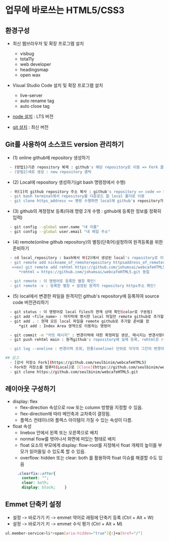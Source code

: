 # 업무에 바로쓰는 HTML5/CSS3

## 환경구성
- 최신 웹브라우저 및 확장 프로그램 설치
  - visbug
  - tota11y
  - web developer
  - headingsmap
  - open wax
- Visual Studio Code  설치 및 확장 프로그램 설치
  - live-server
  - auto rename tag
  - auto close tag
  
- [node 설치](https://nodejs.org/ko/) : LTS 버전
- [git 설치](https://git-scm.com/) : 최신 버전

## Git를 사용하여 소스코드 version 관리하기
 - (1) online github에 repository 생성하기
 ```bash
   - (방법1)기존 repository 복제 : github's 해당 repository로 이동 => Fork 클릭
   - (방법2)새로 생성 : new repository 클릭
```
 - (2) Local에 repository 생성하기(git bash 명령창에서 수행)  
 ```bash
   - 위(1)의 github repository 주소 복사 : github's repository => code => https에서 주소 복사 
   - git bash terminal에서 repository를 다운로드 할 local 폴더로 이동
   - git clone https_address <= 명령 수행하면 local에 github's repository가 복제됨
 ```
 - (3) github의 계정정보 등록(아래 명령 2개 수행 : github에 등록한 정보를 정확히 입력)  
 ```bash
   - git config --global user.name "내 이름"
   - git config --global user.email "내 메일 주소"   
```
 - (4) remote(online github repository)의 별칭(단축어)설청하여 원격등록을 위한 준비하기 
 ```bash 
   - cd local_repository : bash에서 위(2)에서 생성된 local's repository로 이동
   - git remote add nickname_of_remoterepository httpsaddress_of_remoterepository
    =>ex) git remote add rehtml https://github.com/johumsai/webcafeHTML5.git
       *rehtml = https://github.com/johumsai/webcafeHTML5.git 동일
       
   - git remote : 이 명령어로 등록한 별칭 확인!
   - git remote -v : 등록한 별칭 + 설정된 원격지 repository https주소 확인!
```
 - (5) local에서 변경한 파일을 원격지인 github's repository에 등록하여 source code 버전관리하기
 ```bash
   - git status : 이 명령어로 local files의 현재 상태 확인(color로 구분됨)
   - git add <file_name> : 마지막에 명시한 local 파일만 remote github로 추가할 준비를 함
   - git add . : 현재 모든 local 파일을 remote github로 추가할 준비를 함
       *git add : Index Area 영역으로 이동하는 명령어

   - git commit -m "커밋 메시지" : 변경이력에 대한 확정파일 생성, 메시지는 변경사항에 대한 설명주석
   - git push rehtml main : 원격github's repository에 실제 등록, rehtml은 remote, main은 local

   - git log --oneline : 변경이력 조회, 한줄(oneline) 단위로 각각의 그간의 변경이력 확인
```
```bash
## 참고 
  - [강사 저장소 Fork](https://github.com/seulbinim/webcafeHTML5)
  - Fork한 저장소를 컴퓨터(Local)로 [Clone](https://github.com/seulbinim/webcafeHTML5.git)  
  - git clone https://github.com/seulbinim/webcafeHTML5.git
```

## 레이아웃 구성하기
- display: flex
  - flex-direction 속성으로 row 또는 column 방향을 지정할 수 있음.
  - flex-direction에 따라 메인축과 교차축이 결정됨.
  - 플렉스 컨테이너와 플렉스 아이템이 가질 수 있는 속성이 다름.
- float 속성
  - linebox 안에서 왼쪽 또는 오른쪽으로 배치
  - normal flow를 벗어나서 화면에 떠있는 형태로 배치
  - float 요소의 부모에게 display: flow-root를 지정해서 float 개체의 높이를 부모가 읽어들일 수 있도록 할 수 있음.
  - overflow: hidden 또는 clear: both 를 활용하여 float 이슈를 해결할 수도 있음
  ```css
    .clearfix::after{
      content: "";
      clear: both;
      display: block;    }
  ```

## Emmet 단축키 설정
- 설정 -> 바로가기 키 -> emmet 약어로 래핑에 단축키 등록 (Ctrl + Alt + W)
- 설정 -> 바로가기 키 -> emmet 수식 평가 (Ctrl + Alt + M)

```bash
ul.member-service>li*>span[aria-hidden="true"]{:}+a[href="/"]
```

